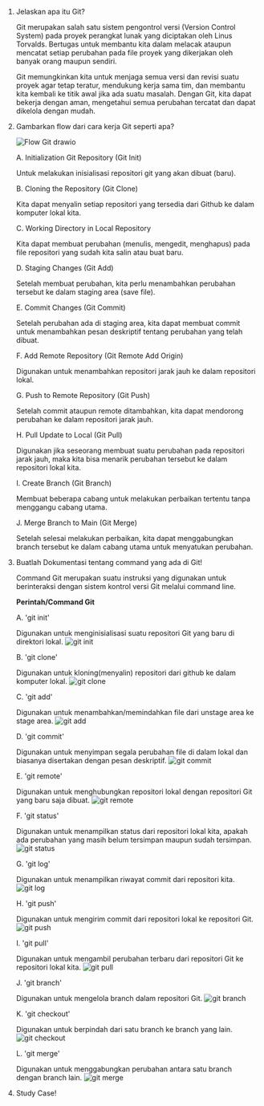 1. Jelaskan apa itu Git?

    Git merupakan salah satu sistem pengontrol versi (Version Control System) pada proyek perangkat lunak yang diciptakan oleh Linus Torvalds. Bertugas untuk membantu kita dalam melacak ataupun mencatat setiap perubahan pada file proyek yang dikerjakan oleh banyak orang maupun sendiri.
    
    Git memungkinkan kita untuk menjaga semua versi dan revisi suatu proyek agar tetap teratur, mendukung kerja sama tim, dan membantu kita kembali ke titik awal jika ada suatu masalah. Dengan Git, kita dapat bekerja dengan aman, mengetahui semua perubahan tercatat dan dapat dikelola dengan mudah.
   

2. Gambarkan flow dari cara kerja Git seperti apa?

   ![Flow Git drawio](https://github.com/user-attachments/assets/e684f55d-6e64-496c-b362-1348e27a8d3e)


   A. Initialization Git Repository (Git Init)
   
   Untuk melakukan inisialisasi repositori git yang akan dibuat (baru).
   
    
   B. Cloning the Repository (Git Clone)

   Kita dapat menyalin setiap repositori yang tersedia dari Github ke dalam komputer lokal kita.
    

   C. Working Directory in Local Repository

   Kita dapat membuat perubahan (menulis, mengedit, menghapus) pada file repositori yang sudah kita salin atau buat baru. 
    

   D. Staging Changes (Git Add)

   Setelah membuat perubahan, kita perlu menambahkan perubahan tersebut ke dalam staging area (save file).
    

   E. Commit Changes (Git Commit)

   Setelah perubahan ada di staging area, kita dapat membuat commit untuk menambahkan pesan deskriptif tentang perubahan yang telah dibuat.
    

   F. Add Remote Repository (Git Remote Add Origin)

   Digunakan untuk menambahkan repositori jarak jauh ke dalam repositori lokal.
    

   G. Push to Remote Repository (Git Push)

   Setelah commit ataupun remote ditambahkan, kita dapat mendorong perubahan ke dalam repositori jarak jauh.
    

   H. Pull Update to Local (Git Pull)

   Digunakan jika seseorang membuat suatu perubahan pada repositori jarak jauh, maka kita bisa menarik perubahan tersebut ke dalam repositori lokal kita.
    
   I. Create Branch (Git Branch)

   Membuat beberapa cabang untuk melakukan perbaikan tertentu tanpa menggangu cabang utama.
    
   J. Merge Branch to Main (Git Merge)

   Setelah selesai melakukan perbaikan, kita dapat menggabungkan branch tersebut ke dalam cabang utama untuk menyatukan perubahan.



3. Buatlah Dokumentasi tentang command yang ada di Git!

    Command Git merupakan suatu instruksi yang digunakan untuk berinteraksi dengan sistem kontrol versi Git melalui command line.
    
    **Perintah/Command Git**

    A. 'git init'

    Digunakan untuk menginisialisasi suatu repositori Git yang baru di direktori lokal.
   ![git init](https://github.com/user-attachments/assets/d3883063-6c51-4d21-a362-d6e64c18d353)

    
    B. 'git clone'

    Digunakan untuk kloning(menyalin) repositori dari github ke dalam komputer lokal.
   ![git clone](https://github.com/user-attachments/assets/52439411-49e6-45ea-836e-0e1cf3f0e669)

    
    C. 'git add'

    Digunakan untuk menambahkan/memindahkan file dari unstage area ke stage area.
   ![git add](https://github.com/user-attachments/assets/0e665d2f-4ede-4e34-bd19-76d5fcb4707a)

    
    D. 'git commit'

    Digunakan untuk menyimpan segala perubahan file di dalam lokal dan biasanya disertakan dengan pesan deskriptif.
   ![git commit](https://github.com/user-attachments/assets/5c37cef8-df33-413a-928e-94a2683e82df)

    
    E. 'git remote'

    Digunakan untuk menghubungkan repositori lokal dengan repositori Git yang baru saja dibuat.
   ![git remote](https://github.com/user-attachments/assets/47c3d927-3077-412f-8571-b4ae17fb5e3a)


    F. 'git status'

    Digunakan untuk menampilkan status dari repositori lokal kita, apakah ada perubahan yang masih belum tersimpan maupun sudah tersimpan.
   ![git status](https://github.com/user-attachments/assets/8a5487af-340c-4cdf-b7c2-2851a50e5e87)

    
    G. 'git log'

    Digunakan untuk menampilkan riwayat commit dari repositori kita.
   ![git log](https://github.com/user-attachments/assets/9e81d5b1-71c9-4d94-8923-7609ebdc5929)

    
    H. 'git push'

    Digunakan untuk mengirim commit dari repositori lokal ke repositori Git.
   ![git push](https://github.com/user-attachments/assets/ce63f95e-b001-445e-8907-9d4f798c817d)

    
    I. 'git pull'

    Digunakan untuk mengambil perubahan terbaru dari repositori Git  ke repositori lokal kita.
   ![git pull](https://github.com/user-attachments/assets/a7f42d71-4960-4711-8333-d9ef1c016617)


    J. 'git branch'

    Digunakan untuk mengelola branch dalam repositori Git.
   ![git branch](https://github.com/user-attachments/assets/004924b7-a69d-462f-acf6-6d81e9b222ec)

    
    K. 'git checkout'

    Digunakan untuk berpindah dari satu branch ke branch yang lain.
   ![git checkout](https://github.com/user-attachments/assets/ed68dd6b-53b0-4aa7-b889-c7ce3239b435)

    
    L. 'git merge'

    Digunakan untuk menggabungkan perubahan antara satu branch dengan branch lain.
   ![git merge](https://github.com/user-attachments/assets/d7b68a77-9d73-4ddb-a9a1-f0112507fdf0)



5. Study Case!
